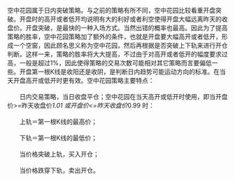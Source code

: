空中花园属于日内突破策略。与之前的策略有所不同，空中花园比较看重开盘突破。开盘时的高开或者低开均说明有大的利好或者利空使得开盘大幅远离昨天的收盘价。开盘突破，是最快的一种入场方式。当然出错的概率也最高。因此为了提高策略的胜率，空中花园策略加了额外的条件，也就是开盘要大幅高开或者低开，形成一个空窗，因此顾名思义称为空中花园，然后再根据是否突破上下轨来进行开仓判断。这样一来，策略的胜率将大大提高，不过由于对高开或者低开的幅度要求过高，一般是超过1%，因此使得策略的交易次数可能相对其它策略而言要偏低一些。开盘第一根K线是收阳还是收阴，是判断日内趋势可能运动方向的标准。在当天开盘高开或低开时更有效。空中花园策略主要特点：<br>
<br>
　　日内交易策略，当日收盘平仓；空中花园在当天高开或低开时使用，即当开盘价>=昨天收盘价*1.01 或开盘价<=昨天收盘价*0.99 时：<br>
<br>
　　上轨＝第一根K线的最高价；<br>
<br>
　　下轨＝第一根K线的最低价；<br>
<br>
　　当价格突破上轨，买入开仓；<br>
<br>
　　当价格跌穿下轨，卖出开仓。<br>
